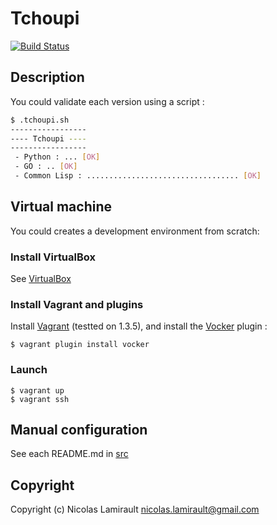 # Tchoupi

[![Build Status](http://img.shields.io/travis/nlamirault/tchoupi.svg)](https://travis-ci.org/nlamirault/tchoupi)

## Description

You could validate each version using a script :

```bash
$ .tchoupi.sh
-----------------
---- Tchoupi ----
-----------------
 - Python : ... [OK]
 - GO : .. [OK]
 - Common Lisp : .................................. [OK]
```

## Virtual machine

You could creates a development environment from scratch:

### Install VirtualBox

See [VirtualBox](https://www.virtualbox.org/wiki/Downloads)

### Install Vagrant and plugins

Install [Vagrant](https://www.vagrantup.com) (testted on 1.3.5), and install
the [Vocker](https://github.com/fgrehm/vocker) plugin :

	$ vagrant plugin install vocker

### Launch

	$ vagrant up
	$ vagrant ssh


## Manual configuration

See each README.md in [src](src)

## Copyright

Copyright (c) Nicolas Lamirault <nicolas.lamirault@gmail.com>
